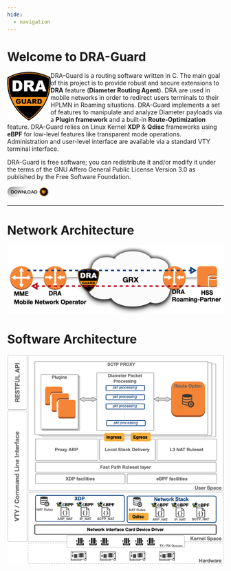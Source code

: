 ```yaml
---
hide:
  - navigation
---
```

# Welcome to DRA-Guard

<img width="20%" src="assets/logo.png" align="left"/>

DRA-Guard is a routing software written in C. The main goal of this project is to provide robust and secure extensions to **DRA** feature (**Diameter Routing Agent**). DRA are used in mobile networks in order to redirect users terminals to their HPLMN in Roaming situations. DRA-Guard implements a set of features to manipulate and analyze Diameter payloads via a **Plugin framework** and a built-in **Route-Optimization** feature. DRA-Guard relies on Linux Kernel **XDP** & **Qdisc** frameworks using **eBPF** for low-level features like transparent mode operations. Administration and user-level interface are available via a standard VTY terminal interface.

DRA-Guard is free software; you can redistribute it and/or modify it under the terms of the GNU Affero General Public License Version 3.0 as published by the Free Software Foundation.


[<img width=20% src="images/download.png">](software/dra-guard-latest.tar.xz)

---

# Network Architecture
<p style="text-align: center"><img src="assets/arch-net.png"></p>

# Software Architecture
<p style="text-align: center"><img src="assets/arch-soft.png"></p>

